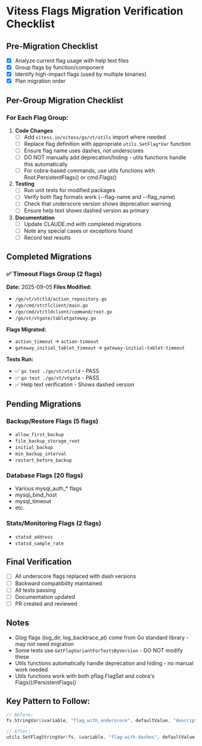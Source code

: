 # Vitess Flags Migration Verification Checklist

## Pre-Migration Checklist
- [x] Analyze current flag usage with help text files
- [x] Group flags by function/component
- [x] Identify high-impact flags (used by multiple binaries)
- [x] Plan migration order

## Per-Group Migration Checklist

### For Each Flag Group:
1. **Code Changes**
   - [ ] Add `vitess.io/vitess/go/vt/utils` import where needed
   - [ ] Replace flag definition with appropriate `utils.SetFlag*Var` function
   - [ ] Ensure flag name uses dashes, not underscores
   - [ ] DO NOT manually add deprecation/hiding - utils functions handle this automatically
   - [ ] For cobra-based commands, use utils functions with Root.PersistentFlags() or cmd.Flags()

2. **Testing**
   - [ ] Run unit tests for modified packages
   - [ ] Verify both flag formats work (--flag-name and --flag_name)
   - [ ] Check that underscore version shows deprecation warning
   - [ ] Ensure help text shows dashed version as primary

3. **Documentation**
   - [ ] Update CLAUDE.md with completed migrations
   - [ ] Note any special cases or exceptions found
   - [ ] Record test results

## Completed Migrations

### ✅ Timeout Flags Group (2 flags)
**Date:** 2025-09-05
**Files Modified:**
- `/go/vt/vtctld/action_repository.go`
- `/go/cmd/vtctlclient/main.go`
- `/go/cmd/vtctldclient/command/root.go`
- `/go/vt/vtgate/tabletgateway.go`

**Flags Migrated:**
- `action_timeout` → `action-timeout`
- `gateway_initial_tablet_timeout` → `gateway-initial-tablet-timeout`

**Tests Run:**
- ✅ `go test ./go/vt/vtctld` - PASS
- ✅ `go test ./go/vt/vtgate` - PASS
- ✅ Help text verification - Shows dashed version

## Pending Migrations

### Backup/Restore Flags (5 flags)
- `allow_first_backup`
- `file_backup_storage_root`
- `initial_backup`
- `min_backup_interval`
- `restart_before_backup`

### Database Flags (20 flags)
- Various mysql_auth_* flags
- mysql_bind_host
- mysql_timeout
- etc.

### Stats/Monitoring Flags (2 flags)
- `statsd_address`
- `statsd_sample_rate`

## Final Verification
- [ ] All underscore flags replaced with dash versions
- [ ] Backward compatibility maintained
- [ ] All tests passing
- [ ] Documentation updated
- [ ] PR created and reviewed

## Notes
- Glog flags (log_dir, log_backtrace_at) come from Go standard library - may not need migration
- Some tests use `GetFlagVariantForTestsByVersion` - DO NOT modify these
- Utils functions automatically handle deprecation and hiding - no manual work needed
- Utils functions work with both pflag.FlagSet and cobra's Flags()/PersistentFlags()

## Key Pattern to Follow:
```go
// Before:
fs.StringVar(&variable, "flag_with_underscore", defaultValue, "description")

// After:
utils.SetFlagStringVar(fs, &variable, "flag-with-dashes", defaultValue, "description")
```